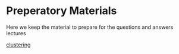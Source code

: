 # Preperatory Materials

Here we keep the material to prepare for the questions and answers lectures

[clustering](clustering)
